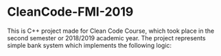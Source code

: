 # CleanCode-FMI-2019

This is C++ project made for Clean Code Course, which took place in the second semester or 2018/2019 academic year. 
The project represents simple bank system which implements the following logic:
 

